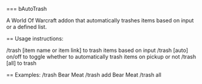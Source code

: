 ===
bAutoTrash

A World Of Warcraft addon that automatically trashes items based on input or a defined list.

==
Usage instructions:

/trash [item name or item link] to trash items based on input
/trash [auto] on/off to toggle whether to automatically trash items on pickup or not
/trash [all] to trash

==
Examples:
/trash Bear Meat
/trash add Bear Meat
/trash all
